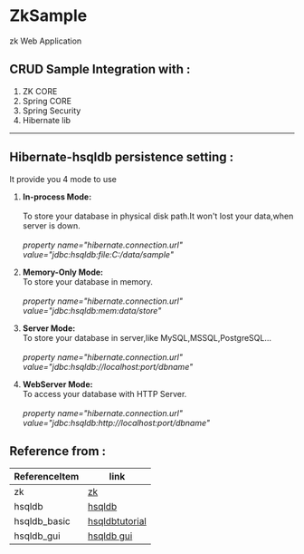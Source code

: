 # ZkSample
zk Web Application   


CRUD Sample Integration with :
------------------------------   
1.	ZK CORE
2.	Spring CORE
3.	Spring Security
4.	Hibernate lib
***


Hibernate-hsqldb persistence setting :
--------------------------------------  

It provide you 4 mode to use

1. **In-process Mode:**<br/>  	
To store your database in physical disk path.It won't lost your data,when server is down.<br/>   
    *property name="hibernate.connection.url" value="jdbc:hsqldb:file:C:/data/sample"*<br/>

2. **Memory-Only Mode:**<br/>
To store your database in memory.<br/>   
    *property name="hibernate.connection.url" value="jdbc:hsqldb:mem:data/store"*<br/>    
3. **Server Mode:**<br/>
To store your database in server,like MySQL,MSSQL,PostgreSQL...<br/>       
    *property name="hibernate.connection.url" value="jdbc:hsqldb://localhost:port/dbname"*<br/>  

4. **WebServer Mode:**<br/>
To access your database with HTTP Server.<br/>   
    *property name="hibernate.connection.url" value="jdbc:hsqldb:http://localhost:port/dbname"*<br/>


Reference from :
--------------------------------------  
ReferenceItem|link
-------------|------- 
zk           |[zk](https://www.zkoss.org/)
hsqldb       |[hsqldb](http://hsqldb.org/index.html)
hsqldb_basic |[hsqldbtutorial](http://java.openyu.org/2014/03/hsqldb1-database.html)
hsqldb_gui   |[hsqldb gui](http://java.openyu.org/2014/03/hsqldb3-guitable.html)
